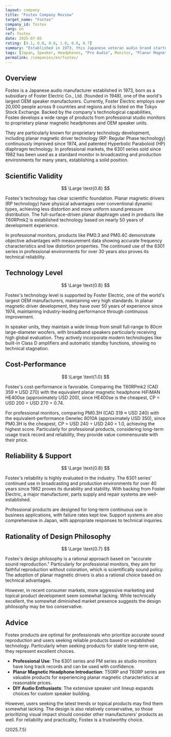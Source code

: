 ```yaml
---
layout: company
title: "Fostex Company Review"
target_name: "Fostex"
company_id: fostex
lang: en
ref: fostex
date: 2025-07-05
rating: [4.1, 0.8, 0.8, 1.0, 0.8, 0.7]
summary: "Established in 1973, this Japanese veteran audio brand started as a subsidiary of Foster Electric Co., Ltd., one of the world's largest OEM speaker manufacturers. They handle a wide range of products from professional monitor speakers to planar magnetic headphones and speaker units. Their technology is solid and reliability is high, particularly established as a standard in professional markets, though they have somewhat lost presence in the consumer market in recent years. Cost-performance is favorable."
tags: [Japan, Speaker, Headphones, "Pro Audio", Monitor, "Planar Magnetic"]
permalink: /companies/en/fostex/
---
```


## Overview

Fostex is a Japanese audio manufacturer established in 1973, born as a subsidiary of Foster Electric Co., Ltd. (founded in 1948), one of the world's largest OEM speaker manufacturers. Currently, Foster Electric employs over 20,000 people across 9 countries and regions and is listed on the Tokyo Stock Exchange. Backed by the company's technological capabilities, Fostex develops a wide range of products from professional studio monitors to proprietary planar magnetic headphones and OEM speaker units.

They are particularly known for proprietary technology development, including planar magnetic driver technology (RP: Regular Phase technology) continuously improved since 1974, and patented Hyperbolic Paraboloid (HP) diaphragm technology. In professional markets, the 6301 series sold since 1982 has been used as a standard monitor in broadcasting and production environments for many years, establishing a solid position.

## Scientific Validity

$$ \Large \text{0.8} $$

Fostex's technology has clear scientific foundation. Planar magnetic drivers (RP technology) have physical advantages over conventional dynamic types, achieving less distortion and more uniform sound pressure distribution. The full-surface-driven planar diaphragm used in products like T60RPmk2 is established technology based on nearly 50 years of development experience.

In professional monitors, products like PM0.3 and PM0.4C demonstrate objective advantages with measurement data showing accurate frequency characteristics and low distortion properties. The continued use of the 6301 series in professional environments for over 30 years also proves its technical reliability.

## Technology Level

$$ \Large \text{0.8} $$

Fostex's technology level is supported by Foster Electric, one of the world's largest OEM manufacturers, maintaining very high standards. In planar magnetic driver development, they have over 50 years of experience since 1974, maintaining industry-leading performance through continuous improvement.

In speaker units, they maintain a wide lineup from small full-range to 80cm large-diameter woofers, with broadband speakers particularly receiving high global evaluation. They actively incorporate modern technologies like built-in Class D amplifiers and automatic standby functions, showing no technical stagnation.

## Cost-Performance

$$ \Large \text{1.0} $$

Fostex's cost-performance is favorable. Comparing the T60RPmk2 (CAD 359 ≈ USD 270) with the equivalent planar magnetic headphone HiFiMAN HE400se (approximately USD 200), since HE400se is the cheapest, CP = USD 200 ÷ USD 270 = 0.74.

For professional monitors, comparing PM0.3H (CAD 319 ≈ USD 240) with the equivalent-performance Genelec 8010A (approximately USD 350), since PM0.3H is the cheapest, CP = USD 240 ÷ USD 240 = 1.0, achieving the highest score. Particularly for professional products, considering long-term usage track record and reliability, they provide value commensurate with their price.

## Reliability & Support

$$ \Large \text{0.8} $$

Fostex's reliability is highly evaluated in the industry. The 6301 series' continued use in broadcasting and production environments for over 40 years since 1982 proves its durability and stability. With backing from Foster Electric, a major manufacturer, parts supply and repair systems are well-established.

Professional products are designed for long-term continuous use in business applications, with failure rates kept low. Support systems are also comprehensive in Japan, with appropriate responses to technical inquiries.

## Rationality of Design Philosophy

$$ \Large \text{0.7} $$

Fostex's design philosophy is a rational approach based on "accurate sound reproduction." Particularly for professional monitors, they aim for faithful reproduction without coloration, which is scientifically sound policy. The adoption of planar magnetic drivers is also a rational choice based on technical advantages.

However, in recent consumer markets, more aggressive marketing and topical product development seem somewhat lacking. While technically excellent, the somewhat diminished market presence suggests the design philosophy may be too conservative.

## Advice

Fostex products are optimal for professionals who prioritize accurate sound reproduction and users seeking reliable products based on established technology. Particularly when seeking products for stable long-term use, they represent excellent choices.

- **Professional Use**: The 6301 series and PM series as studio monitors have long track records and can be used with confidence.
- **Planar Magnetic Headphone Introduction**: T50RP and T60RP series are valuable products for experiencing planar magnetic characteristics at reasonable prices.
- **DIY Audio Enthusiasts**: The extensive speaker unit lineup expands choices for custom speaker building.

However, users seeking the latest trends or topical products may find them somewhat lacking. The design is also relatively conservative, so those prioritizing visual impact should consider other manufacturers' products as well. For reliability and practicality, Fostex is a trustworthy choice.

(2025.7.5)